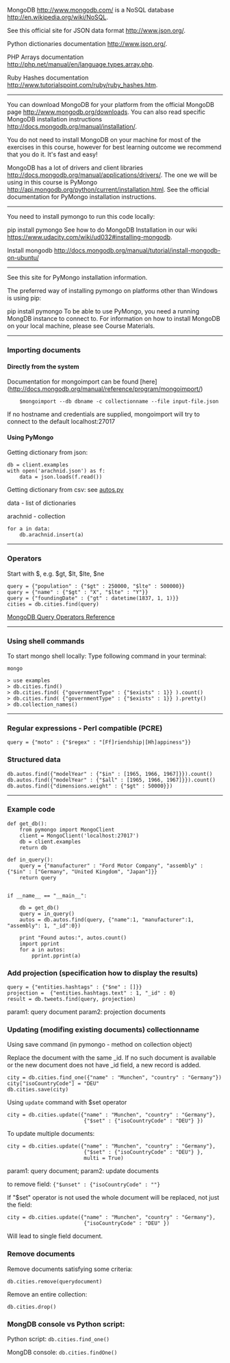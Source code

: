 MongoDB http://www.mongodb.com/ is a NoSQL database http://en.wikipedia.org/wiki/NoSQL.

See this official site for JSON data format http://www.json.org/.

Python dictionaries documentation http://www.json.org/.

PHP Arrays documentation http://php.net/manual/en/language.types.array.php.

Ruby Hashes documentation http://www.tutorialspoint.com/ruby/ruby_hashes.htm.

----------------------------------
You can download MongoDB for your platform from the official MongoDB page http://www.mongodb.org/downloads. You can also read specific MongoDB installation instructions http://docs.mongodb.org/manual/installation/.

You do not need to install MongoDB on your machine for most of the exercises in this course, however for best learning outcome we recommend that you do it. It's fast and easy!

MongoDB has a lot of drivers and client libraries http://docs.mongodb.org/manual/applications/drivers/. The one we will be using in this course is PyMongo http://api.mongodb.org/python/current/installation.html. See the official documentation for PyMongo installation instructions.

-----------------------------------
You need to install pymongo to run this code locally:

pip install pymongo
See how to do MongoDB Installation in our wiki https://www.udacity.com/wiki/ud032#installing-mongodb.

Install mongodb
http://docs.mongodb.org/manual/tutorial/install-mongodb-on-ubuntu/

---------------------------------------
See this site for PyMongo installation information.

The preferred way of installing pymongo on platforms other than Windows is using pip:

pip install pymongo
To be able to use PyMongo, you need a running MongDB instance to connect to. For information on how to install MongoDB on your local machine, please see Course Materials.

---------------------------------------


### Importing documents

#### Directly from the system

Documentation for mongoimport can be found [here] (http://docs.mongodb.org/manual/reference/program/mongoimport/)

```
    $mongoimport --db dbname -c collectionname --file input-file.json
```
If no hostname and credentials are supplied, mongoimport will try to connect to the default localhost:27017

#### Using PyMongo

Getting dictionary from json:

    db = client.examples
    with open('arachnid.json') as f:
        data = json.loads(f.read())

Getting dictionary from csv: see [autos.py](./autos.py)

data - list of dictionaries

arachnid - collection
        
    for a in data:
        db.arachnid.insert(a)

--------------------------------------
### Operators
Start with $, e.g. $gt, $lt, $lte, $ne

    query = {"population" : {"$gt" : 250000, "$lte" : 500000}}
    query = {"name" : {"$gt" : "X", "$lte" : "Y"}}
    query = {"foundingDate" : {"gt" : datetime(1837, 1, 1)}}
    cities = db.cities.find(query)
    
[MongoDB Query Operators Reference](http://docs.mongodb.org/manual/reference/operator/query)

--------------------------------------
### Using shell commands
To start mongo shell locally: Type following command in your terminal:

    mongo
    
    > use examples
    > db.cities.find()
    > db.cities.find( {"governmentType" : {"$exists" : 1}} ).count()
    > db.cities.find( {"governmentType" : {"$exists" : 1}} ).pretty()
    > db.collection_names()


--------------------------------------

### Regular expressions - Perl compatible (PCRE)
    query = {"moto" : {"$regex" : "[Ff]riendship|[Hh]appiness"}}
    
### Structured data
    db.autos.find({"modelYear" : {"$in" : [1965, 1966, 1967]}}).count()
    db.autos.find({"modelYear" : {"$all" : [1965, 1966, 1967]}}).count()
    db.autos.find({"dimensions.weight" : {"$gt" : 50000}})
    
---------------------------------------

### Example code

    def get_db():
        from pymongo import MongoClient
        client = MongoClient('localhost:27017')
        db = client.examples
        return db
        
    def in_query():
        query = {"manufacturer" : "Ford Motor Company", "assembly" : {"$in" : ["Germany", "United Kingdom", "Japan"]}}
        return query


    if __name__ == "__main__":

        db = get_db()
        query = in_query()
        autos = db.autos.find(query, {"name":1, "manufacturer":1, "assembly": 1, "_id":0})

        print "Found autos:", autos.count()
        import pprint
        for a in autos:
            pprint.pprint(a)

### Add projection (specification how to display the results)

    query = {"entities.hashtags" : {"$ne" : []}}
    projection =  {"entities.hashtags.text" : 1, "_id" : 0}
    result = db.tweets.find(query, projection)
    
param1: query document
param2: projection documents

### Updating (modifing existing documents) collectionname

Using save command (in pymongo - method on collection object)

Replace the document with the same _id. If no such document is available or the new document does not have _id field, a new record is added.

    city = db.cities.find_one({"name" : "Munchen", "country" : "Germany"})
    city["isoCountryCode"] = "DEU"
    db.cities.save(city)
    
Using `update` command with $set operator

    city = db.cities.update({"name" : "Munchen", "country" : "Germany"},
                             {"$set" : {"isoCountryCode" : "DEU"} })

To update multiple documents:

    city = db.cities.update({"name" : "Munchen", "country" : "Germany"},
                             {"$set" : {"isoCountryCode" : "DEU"} }, 
                             multi = True)
                             
param1: query document; param2: update documents

to remove field: `{"$unset" : {"isoCountryCode" : ""}`

If "$set" operator is not used the whole document will be replaced, not just the field:

    city = db.cities.update({"name" : "Munchen", "country" : "Germany"},
                             {"isoCountryCode" : "DEU" })
                             
Will lead to single field document.

### Remove documents
Remove documents satisfying some criteria:

    db.cities.remove(querydocument)
    
Remove an entire collection:

    db.cities.drop()

### MongDB console vs Python script:

Python script: `db.cities.find_one()`

MongDB console: `db.cities.findOne()`